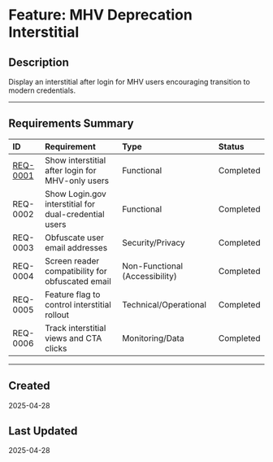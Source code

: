 # Feature: MHV Deprecation Interstitial

## Description
Display an interstitial after login for MHV users encouraging transition to modern credentials.

---

## Requirements Summary

| ID      | Requirement                                          | Type                          | Status     |
|:--------|:------------------------------------------------------|:------------------------------|:-----------|
| [REQ-0001](./REQ-0001.md) | Show interstitial after login for MHV-only users       | Functional                    | Completed  |
| REQ-0002 | Show Login.gov interstitial for dual-credential users | Functional                    | Completed  |
| REQ-0003 | Obfuscate user email addresses                        | Security/Privacy              | Completed  |
| REQ-0004 | Screen reader compatibility for obfuscated email      | Non-Functional (Accessibility) | Completed  |
| REQ-0005 | Feature flag to control interstitial rollout          | Technical/Operational         | Completed  |
| REQ-0006 | Track interstitial views and CTA clicks               | Monitoring/Data               | Completed  |

---

## Created
2025-04-28

## Last Updated
2025-04-28

